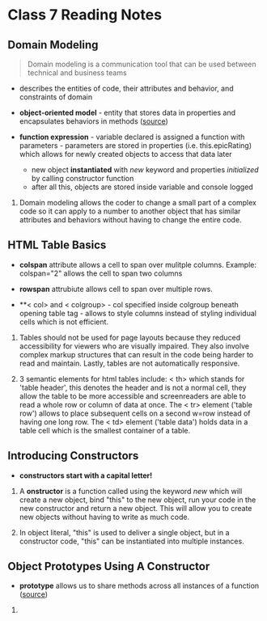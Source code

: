 # Class 7 Reading Notes

## Domain Modeling

> Domain modeling is a communication tool that can be used between technical and business teams

- describes the entities of code, their attributes and behavior, and constraints of domain

- **object-oriented model** - entity that stores data in properties and encapsulates behaviors in methods (<a href="https://github.com/codefellows/domain_modeling#domain-modeling">source</a>)

- **function expression** - variable declared is assigned a function with parameters - parameters are stored in properties (i.e. this.epicRating) which allows for newly created objects to access that data later
  - new object **instantiated** with *new* keyword and properties *initialized* by calling constructor function
  - after all this, objects are stored inside variable and console logged


1. Domain modeling allows the coder to change a small part of a complex code so it can apply to a number to another object that has similar attributes and behaviors without having to change the entire code.

## HTML Table Basics

- **colspan** attribute allows a cell to span over mulitple columns. Example: colspan="2" allows the cell to span two columns

- **rowspan** attrubiute allows cell to span over multiple rows. 

- **< col> and < colgroup> - col specified inside colgroup beneath opening table tag - allows to style columns instead of styling individual cells which is not efficient. 

1. Tables should not be used for page layouts because they reduced accessibility for viewers who are visually impaired. They also involve complex markup structures that can result in the code being harder to read and maintain. Lastly, tables are not automatically responsive.

2. 3 semantic elements for html tables include: < th> which stands for 'table header', this denotes the header and is not a normal cell, they allow the table to be more accessible and screenreaders are able to read a whole row or column of data at once. The < tr> element ('table row') allows to place subsequent cells on a second w=row instead of having one long row. The < td> element ('table data') holds data in a table cell which is the smallest container of a table. 

## Introducing Constructors

- **constructors start with a capital letter!**

1. A **onstructor** is a function called using the keyword *new* which will create a new object, bind "this" to the new object, run your code in the new constructor and return a new object. This will allow you to create new objects without having to write as much code.

2. In object literal, "this" is used to deliver a single object, but in a constructor code, "this" can be instantiated into multiple instances.

## Object Prototypes Using A Constructor

- **prototype** allows us to share methods across all instances of a function (<a href="https://ui.dev/beginners-guide-to-javascript-prototype">source</a>)

1. 

